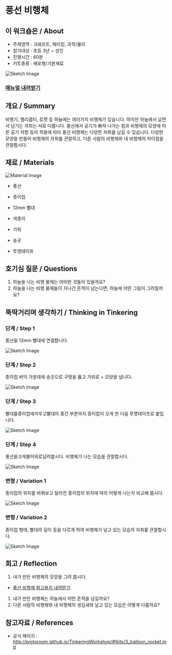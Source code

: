 # 풍선 비행체

## 이 워크숍은 / About
 * 주제영역 : 크래프트, 메이킹, 과학/물리
 * 참가대상 : 초등 3년 ~ 성인
 * 진행시간 : 60분 
 * 키트종류 : 배포형/기본재료
 
![Sketch Image](images/balloon_rocket_top.png)

### [매뉴얼 내려받기](pdf/3_balloon_rocket.pdf) 

## 개요 / Summary
비행기, 헬리콥터, 로켓 등 하늘에는 여러가지 비행체가 있습니다. 하지만 하늘에서 날면서 남기는 자취는 서로 다릅니다. 풍선에서 공기가 빠져 나가는 힘과 비행체의 모양에 따른 공기 저항 등의 작용에 따라 풍선 비행체는 다양한 자취를 남길 수 있습니다. 다양한 모양을 만들어 비행채의 자취를 관찰하고, 다른 사람의 비행체와 내 비행체의 차이점을 관찰합시다.


## 재료 / Materials
![Material Image](images/balloon_rocket_m.png)

 * 풍선
 * 종이컵
 * 12mm 빨대
 * 색종이
 
 
 * 가위
 * 송곳
 * 투명테이프


## 호기심 질문 / Questions

 1. 하늘을 나는 비행 물체는 어떠한 것들이 있을까요?
 1. 하늘을 나는 비행 물체들이 지나간 흔적이 남는다면, 하늘에 어떤 그림이 그려질까요?

## 뚝딱거리며 생각하기 / Thinking in Tinkering

### 단계 / Step 1
풍선을 12mm 빨대에 연결합니다.

![Sketch Image](images/balloon_rocket_s1.png)

### 단계 / Step 2
종이컵 바닥 가운데에 송곳으로 구멍을 뚫고 가위로 + 모양을 냅니다.

![Sketch Image](images/balloon_rocket_s2.png)

### 단계 / Step 3
빨대를종이컵에끼우고빨대의 중간 부분까지 종이컵이 오게 한 다음 투명테이프로 붙입니다.

![Sketch Image](images/balloon_rocket_s3.png)

### 단계 / Step 4
풍선을크게불어위로날려봅시다. 비행체가 나는 모습을 관찰합시다.

![Sketch Image](images/balloon_rocket_s4.png)

### 변형 / Variation 1
종이컵의 위치를 바꿔보고 달라진 종이컵의 위치에 따라 어떻게 나는지 비교해 봅시다.

![Sketch Image](images/balloon_rocket_v1.png)

### 변형 / Variation 2
종이컵 형태, 빨대의 길이 등을 다르게 하여 비행체가 날고 있는 모습의 자취를 관찰합시다.

![Sketch Image](images/balloon_rocket_v2.png)


## 회고 / Reflection
 1. 내가 만든 비행체의 모양을 그려 봅시다.
  * [풍선 비행체 회고용지 내려받기](pdf/R_balloon_rocket.pdf)
 1. 내가 만든 비행체는 하늘에서 어떤 흔적을 남길까요?
 1. 다른 사람의 비행체와 내 비행체의 생김새와 날고 있는 모습은 어떻게 다를까요?
 
 

## 참고자료 / References
 * 공식 페이지 : http://protoroom.github.io/TinkeringWorkshop/#!kits/3_balloon_rocket.md

